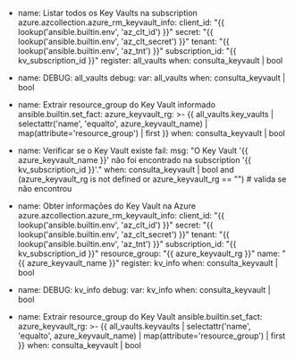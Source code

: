 - name: Listar todos os Key Vaults na subscription
  azure.azcollection.azure_rm_keyvault_info:
    client_id: "{{ lookup('ansible.builtin.env', 'az_clt_id') }}"
    secret: "{{ lookup('ansible.builtin.env', 'az_clt_secret') }}"
    tenant: "{{ lookup('ansible.builtin.env', 'az_tnt') }}"
    subscription_id: "{{ kv_subscription_id }}"
  register: all_vaults
  when: consulta_keyvault | bool

- name: DEBUG: all_vaults
  debug:
    var: all_vaults
  when: consulta_keyvault | bool

- name: Extrair resource_group do Key Vault informado
  ansible.builtin.set_fact:
    azure_keyvault_rg: >-
      {{ all_vaults.key_vaults
          | selectattr('name', 'equalto', azure_keyvault_name)
          | map(attribute='resource_group')
          | first }}
  when: consulta_keyvault | bool

- name: Verificar se o Key Vault existe
  fail:
    msg: "O Key Vault '{{ azure_keyvault_name }}' não foi encontrado na subscription '{{ kv_subscription_id }}'."
  when: consulta_keyvault | bool and (azure_keyvault_rg is not defined or azure_keyvault_rg == "")  # valida se não encontrou

- name: Obter informações do Key Vault na Azure
  azure.azcollection.azure_rm_keyvault_info:
    client_id: "{{ lookup('ansible.builtin.env', 'az_clt_id') }}"
    secret: "{{ lookup('ansible.builtin.env', 'az_clt_secret') }}"
    tenant: "{{ lookup('ansible.builtin.env', 'az_tnt') }}"
    subscription_id: "{{ kv_subscription_id }}"
    resource_group: "{{ azure_keyvault_rg }}"
    name: "{{ azure_keyvault_name }}"
  register: kv_info
  when: consulta_keyvault | bool

- name: DEBUG: kv_info
  debug:
    var: kv_info
  when: consulta_keyvault | bool


- name: Extrair resource_group do Key Vault
  ansible.builtin.set_fact:
    azure_keyvault_rg: >-
      {{ all_vaults.keyvaults
          | selectattr('name', 'equalto', azure_keyvault_name)
          | map(attribute='resource_group')
          | first }}
  when: consulta_keyvault | bool



